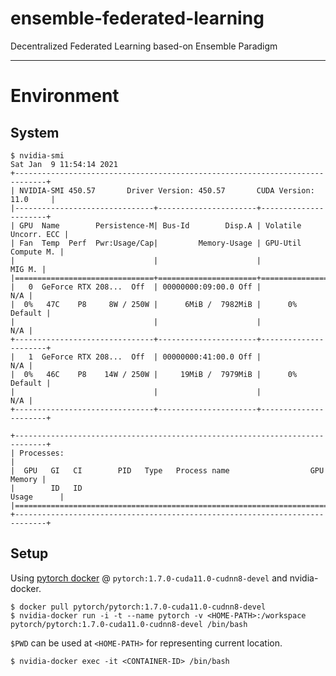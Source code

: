 # ensemble-federated-learning
Decentralized Federated Learning based-on Ensemble Paradigm

---

# Environment

## System

```
$ nvidia-smi
Sat Jan  9 11:54:14 2021
+-----------------------------------------------------------------------------+
| NVIDIA-SMI 450.57       Driver Version: 450.57       CUDA Version: 11.0     |
|-------------------------------+----------------------+----------------------+
| GPU  Name        Persistence-M| Bus-Id        Disp.A | Volatile Uncorr. ECC |
| Fan  Temp  Perf  Pwr:Usage/Cap|         Memory-Usage | GPU-Util  Compute M. |
|                               |                      |               MIG M. |
|===============================+======================+======================|
|   0  GeForce RTX 208...  Off  | 00000000:09:00.0 Off |                  N/A |
|  0%   47C    P8     8W / 250W |      6MiB /  7982MiB |      0%      Default |
|                               |                      |                  N/A |
+-------------------------------+----------------------+----------------------+
|   1  GeForce RTX 208...  Off  | 00000000:41:00.0 Off |                  N/A |
|  0%   46C    P8    14W / 250W |     19MiB /  7979MiB |      0%      Default |
|                               |                      |                  N/A |
+-------------------------------+----------------------+----------------------+

+-----------------------------------------------------------------------------+
| Processes:                                                                  |
|  GPU   GI   CI        PID   Type   Process name                  GPU Memory |
|        ID   ID                                                   Usage      |
|=============================================================================|
+-----------------------------------------------------------------------------+
```

## Setup

Using [pytorch docker](https://hub.docker.com/r/pytorch/pytorch/tags?page=1&ordering=last_updated) @ `pytorch:1.7.0-cuda11.0-cudnn8-devel` and nvidia-docker.

```
$ docker pull pytorch/pytorch:1.7.0-cuda11.0-cudnn8-devel
$ nvidia-docker run -i -t --name pytorch -v <HOME-PATH>:/workspace pytorch/pytorch:1.7.0-cuda11.0-cudnn8-devel /bin/bash
```

`$PWD` can be used at `<HOME-PATH>` for representing current location.

```
$ nvidia-docker exec -it <CONTAINER-ID> /bin/bash
```

<!--
```
jupyter notebook --ip 0.0.0.0 --no-browser --allow-root
```
-->
